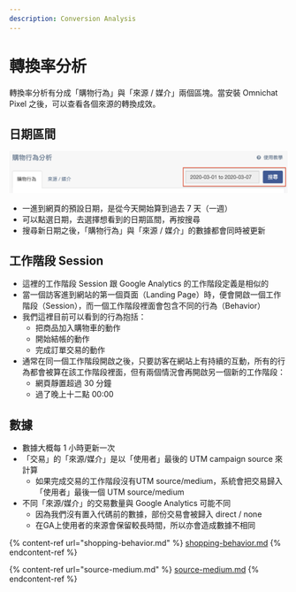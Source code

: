 ```yaml
---
description: Conversion Analysis
---
```


# 轉換率分析

轉換率分析有分成「購物行為」與「來源 / 媒介」兩個區塊。當安裝 Omnichat Pixel 之後，可以查看各個來源的轉換成效。

## 日期區間

![](<../../../.gitbook/assets/image (220).png>)

* 一進到網頁的預設日期，是從今天開始算到過去 7 天（一週）
* &#x20;可以點選日期，去選擇想看到的日期區間，再按搜尋
* 搜尋新日期之後，「購物行為」與「來源 / 媒介」的數據都會同時被更新

## 工作階段 Session

* 這裡的工作階段 Session 跟 Google Analytics 的工作階段定義是相似的
* 當一個訪客進到網站的第一個頁面（Landing Page）時，便會開啟一個工作階段（Session），而一個工作階段裡面會包含不同的行為（Behavior）
* 我們這裡目前可以看到的行為抱括：
  * 把商品加入購物車的動作
  * 開始結帳的動作
  * 完成訂單交易的動作
* 通常在同一個工作階段開啟之後，只要訪客在網站上有持續的互動，所有的行為都會被算在該工作階段裡面，但有兩個情況會再開啟另一個新的工作階段：
  * 網頁靜置超過 30 分鐘
  * 過了晚上十二點 00:00

## **數據**

* 數據大概每 1 小時更新一次
* 「交易」的「來源/媒介」是以「使用者」最後的 UTM campaign source 來計算
  * 如果完成交易的工作階段沒有UTM source/medium，系統會把交易歸入「使用者」最後一個 UTM source/medium
* 不同「來源/媒介」的交易數量與 Google Analytics 可能不同
  * 因為我們沒有置入代碼前的數據，部份交易會被歸入 direct / none
  * 在GA上使用者的來源會保留較長時間，所以亦會造成數據不相同

{% content-ref url="shopping-behavior.md" %}
[shopping-behavior.md](shopping-behavior.md)
{% endcontent-ref %}

{% content-ref url="source-medium.md" %}
[source-medium.md](source-medium.md)
{% endcontent-ref %}

